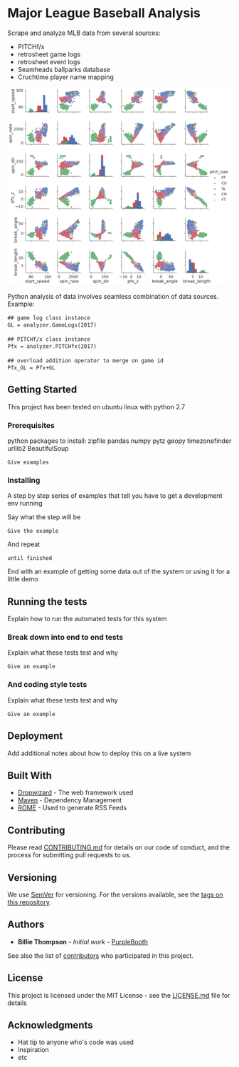# Major League Baseball Analysis

Scrape and analyze MLB data from several sources:
* PITCHf/x
* retrosheet game logs
* retrosheet event logs
* Seamheads ballparks database
* Cruchtime player name mapping

![alt text](https://raw.githubusercontent.com/tmulholland/baseball/master/figs/jon-gray-2017.png)



Python analysis of data involves seamless combination of data sources. 
Example:
```
## game log class instance
GL = analyzer.GameLogs(2017)

## PITCHf/x class instance
Pfx = analyzer.PITCHfx(2017)

## overload addition operator to merge on game id
Pfx_GL = Pfx+GL
```

## Getting Started

This project has been tested on ubuntu linux with python 2.7

### Prerequisites

python packages to install:
zipfile
pandas
numpy
pytz 
geopy 
timezonefinder
urllib2
BeautifulSoup

```
Give examples
```

### Installing

A step by step series of examples that tell you have to get a development env running

Say what the step will be

```
Give the example
```

And repeat

```
until finished
```

End with an example of getting some data out of the system or using it for a little demo

## Running the tests

Explain how to run the automated tests for this system

### Break down into end to end tests

Explain what these tests test and why

```
Give an example
```

### And coding style tests

Explain what these tests test and why

```
Give an example
```

## Deployment

Add additional notes about how to deploy this on a live system

## Built With

* [Dropwizard](http://www.dropwizard.io/1.0.2/docs/) - The web framework used
* [Maven](https://maven.apache.org/) - Dependency Management
* [ROME](https://rometools.github.io/rome/) - Used to generate RSS Feeds

## Contributing

Please read [CONTRIBUTING.md](https://gist.github.com/PurpleBooth/b24679402957c63ec426) for details on our code of conduct, and the process for submitting pull requests to us.

## Versioning

We use [SemVer](http://semver.org/) for versioning. For the versions available, see the [tags on this repository](https://github.com/your/project/tags). 

## Authors

* **Billie Thompson** - *Initial work* - [PurpleBooth](https://github.com/PurpleBooth)

See also the list of [contributors](https://github.com/your/project/contributors) who participated in this project.

## License

This project is licensed under the MIT License - see the [LICENSE.md](LICENSE.md) file for details

## Acknowledgments

* Hat tip to anyone who's code was used
* Inspiration
* etc

